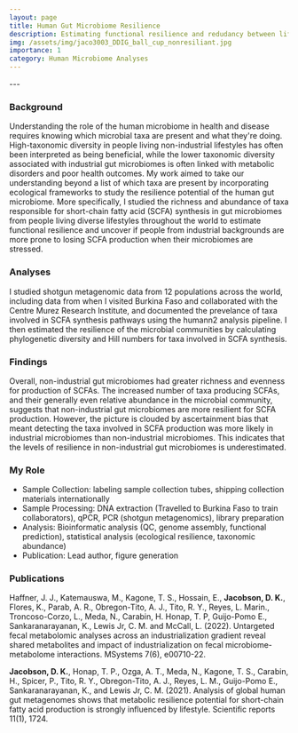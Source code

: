 ```yaml
---
layout: page
title: Human Gut Microbiome Resilience
description: Estimating functional resilience and redudancy between lifestyles
img: /assets/img/jaco3003_DDIG_ball_cup_nonresiliant.jpg
importance: 1
category: Human Microbiome Analyses
---
```

<div class="row">
    <div class="col-sm mt-3 mt-md-0">
        <img class="img-fluid rounded z-depth-1" src="{{ '/assets/img/scfa.jpg' | relative_url }}" alt="" title="example image"/>
    </div>
</div>
---

### Background

Understanding the role of the human microbiome in health and disease requires knowing which microbial taxa are present and what they're doing. High-taxonomic diversity in people living non-industrial lifestyles has often been interpreted as being beneficial, while the lower taxonomic diversity associated with industrial gut microbiomes is often linked with metabolic disorders and poor health outcomes. My work aimed to take our understanding beyond a list of which taxa are present by incorporating ecological frameworks to study the resilience potential of the human gut microbiome. More specifically, I studied the richness and abundance of taxa responsible for short-chain fatty acid (SCFA) synthesis in gut microbiomes from people living diverse lifestyles throughout the world to estimate functional resilience and uncover if people from industrial backgrounds are more prone to losing SCFA production when their microbiomes are stressed.

### Analyses
I studied shotgun metagenomic data from 12 populations across the world, including data from when I visited Burkina Faso and collaborated with the Centre Murez Research Institute, and documented the prevelance of taxa involved in SCFA synthesis pathways using the humann2 analysis pipeline. I then estimated the resilience of the microbial communities by calculating phylogenetic diversity and Hill numbers for taxa involved in SCFA synthesis. 

### Findings 
Overall, non-industrial gut microbiomes had greater richness and evenness for production of SCFAs. The increased number of taxa producing SCFAs, and their generally even relative abundance in the microbial community, suggests that non-industrial gut microbiomes are more resilient for SCFA production. However, the picture is clouded by ascertainment bias that meant detecting the taxa involved in SCFA production was more likely in industrial microbiomes than non-industrial microbiomes. This indicates that the levels of resilience in non-industrial gut microbiomes is underestimated.

### My Role
- Sample Collection: labeling sample collection tubes, shipping collection materials internationally
- Sample Processing: DNA extraction (Travelled to Burkina Faso to train collaborators), qPCR, PCR (shotgun metagenomics), library preparation
- Analysis: Bioinformatic analysis (QC, genome assembly, functional prediction), statistical analysis (ecological resilience, taxonomic abundance)
- Publication: Lead author, figure generation


### Publications

Haffner, J. J., Katemauswa, M., Kagone, T. S., Hossain, E., **Jacobson, D. K.**, Flores, K., Parab, A. R., Obregon-Tito, A. J., Tito, R. Y., Reyes, L. Marin., Troncoso-Corzo, L., Meda, N., Carabin, H. Honap, T. P, Guijo-Pomo E., Sankaranarayanan, K., Lewis Jr, C. M. and McCall, L. (2022). Untargeted fecal metabolomic analyses across an industrialization gradient reveal shared metabolites and
impact of industrialization on fecal microbiome-metabolome interactions. MSystems 7(6), e00710-22.

**Jacobson, D. K.**, Honap, T. P., Ozga, A. T., Meda, N., Kagone, T. S., Carabin, H., Spicer, P., Tito, R. Y., Obregon-Tito, A. J., Reyes, L. M., Guijo-Pomo E., Sankaranarayanan, K., and Lewis Jr, C. M. (2021). Analysis of global human gut metagenomes shows that metabolic resilience potential for short-chain fatty acid production is strongly influenced by lifestyle. Scientific reports 11(1), 1724.